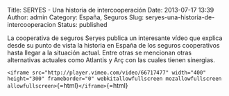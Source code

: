 Title: SERYES - Una historia de intercooperación
Date: 2013-07-17 13:39
Author: admin
Category: España, Seguros
Slug: seryes-una-historia-de-intercooperacion
Status: published

La cooperativa de seguros Seryes publica un interesante vídeo que explica desde su punto de vista la historia en España de los seguros cooperativos hasta llegar a la situación actual. Entre otras se mencionan otras alternativas actuales como Atlantis y Arç con las cuales tienen sinergias.

`<iframe src="http://player.vimeo.com/video/66717477" width="400" height="300" frameborder="0" webkitallowfullscreen mozallowfullscreen allowfullscreen>`{=html}`</iframe>`{=html}
